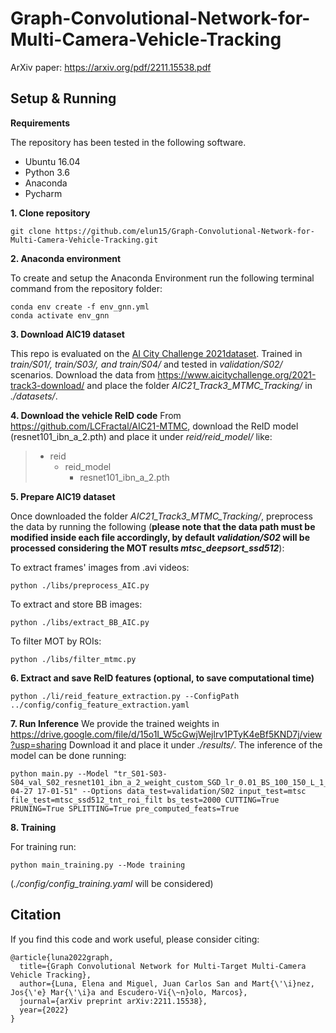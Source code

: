 



# Graph-Convolutional-Network-for-Multi-Camera-Vehicle-Tracking

ArXiv paper:  https://arxiv.org/pdf/2211.15538.pdf

## Setup & Running
**Requirements**

The repository has been tested in the following software.
* Ubuntu 16.04
* Python 3.6
* Anaconda
* Pycharm

**1. Clone repository**

```
git clone https://github.com/elun15/Graph-Convolutional-Network-for-Multi-Camera-Vehicle-Tracking.git
```

**2. Anaconda environment**

To create and setup the Anaconda Environment run the following terminal command from the repository folder:
```
conda env create -f env_gnn.yml
conda activate env_gnn
```

**3. Download AIC19 dataset**

This repo is evaluated on  the <u>AI City Challenge 2021dataset</u>. Trained in *train/S01/, *train/S03/*, and *train/S04/**  and tested in *validation/S02/* scenarios.
Download the data from https://www.aicitychallenge.org/2021-track3-download/ and place the folder *AIC21_Track3_MTMC_Tracking/*  in *./datasets/*.


**4. Download the vehicle ReID code**
From https://github.com/LCFractal/AIC21-MTMC, download the ReID model (resnet101_ibn_a_2.pth) and place it under *reid/reid_model/* like:

>   * reid
>     * reid_model 
>       * resnet101_ibn_a_2.pth

 
**5. Prepare AIC19 dataset**

Once downloaded the folder *AIC21_Track3_MTMC_Tracking/*, preprocess the data by running the following (**please note that the data path must be modified inside each file accordingly, by default *validation/S02* will be processed considering the MOT results *mtsc_deepsort_ssd512***):

To extract frames' images from .avi videos:                                                                
```
python ./libs/preprocess_AIC.py
```
To extract and store BB images:                                                                
```
python ./libs/extract_BB_AIC.py
```
To filter MOT by ROIs:
```
python ./libs/filter_mtmc.py
```
**6. Extract and save ReID features (optional, to save computational time)**

```
python ./li/reid_feature_extraction.py --ConfigPath ../config/config_feature_extraction.yaml
```

**7. Run Inference** 
We provide the trained weights in https://drive.google.com/file/d/15o1I_W5cGwjWejlrv1PTyK4eBf5KND7j/view?usp=sharing  Download it and place it under *./results/*.
The inference of the model can be done running:
```
python main.py --Model "tr_S01-S03-S04_val_S02_resnet101_ibn_a_2_weight_custom_SGD_lr_0.01_BS_100_150_L_1_1FPR__2022-04-27 17-01-51" --Options data_test=validation/S02 input_test=mtsc file_test=mtsc_ssd512_tnt_roi_filt bs_test=2000 CUTTING=True PRUNING=True SPLITTING=True pre_computed_feats=True
```

**8. Training**

For training run:
```
python main_training.py --Mode training
```

(*./config/config_training.yaml* will be considered)


## Citation

If you find this code and work useful, please consider citing:
```
@article{luna2022graph,
  title={Graph Convolutional Network for Multi-Target Multi-Camera Vehicle Tracking},
  author={Luna, Elena and Miguel, Juan Carlos San and Mart{\'\i}nez, Jos{\'e} Mar{\'\i}a and Escudero-Vi{\~n}olo, Marcos},
  journal={arXiv preprint arXiv:2211.15538},
  year={2022}
}
```

